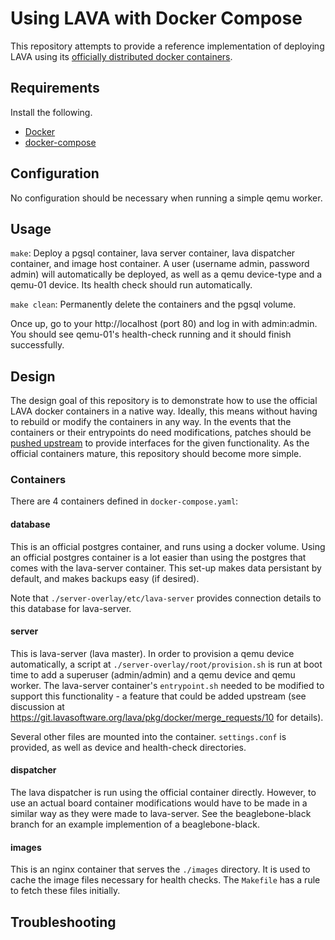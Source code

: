 # Using LAVA with Docker Compose

This repository attempts to provide a reference implementation of deploying
LAVA using its [officially distributed docker
containers](https://master.lavasoftware.org/static/docs/v2/docker-admin.html#official-lava-software-docker-images).

## Requirements

Install the following.
- [Docker](https://docs.docker.com/install/)
- [docker-compose](https://docs.docker.com/compose/install/)

## Configuration

No configuration should be necessary when running a simple qemu worker.

## Usage

`make`: Deploy a pgsql container, lava server container, lava dispatcher
container, and image host container. A user (username admin, password admin)
will automatically be deployed, as well as a qemu device-type and a qemu-01
device. Its health check should run automatically.

`make clean`: Permanently delete the containers and the pgsql volume.

Once up, go to your http://localhost (port 80) and log in with admin:admin. You
should see qemu-01's health-check running and it should finish successfully.

## Design

The design goal of this repository is to demonstrate how to use the official
LAVA docker containers in a native way. Ideally, this means without having to
rebuild or modify the containers in any way. In the events that the containers
or their entrypoints do need modifications, patches should be [pushed
upstream](https://git.lavasoftware.org/lava/pkg/docker) to provide interfaces
for the given functionality. As the official containers mature, this repository
should become more simple.

### Containers

There are 4 containers defined in `docker-compose.yaml`:

#### database

This is an official postgres container, and runs using a docker volume. Using
an official postgres container is a lot easier than using the postgres that
comes with the lava-server container. This set-up makes data persistant by
default, and makes backups easy (if desired).

Note that `./server-overlay/etc/lava-server` provides connection details to
this database for lava-server.

#### server

This is lava-server (lava master). In order to provision a qemu device
automatically, a script at `./server-overlay/root/provision.sh` is run at boot
time to add a superuser (admin/admin) and a qemu device and qemu worker. The
lava-server container's `entrypoint.sh` needed to be modified to support this
functionality - a feature that could be added upstream (see discussion at
https://git.lavasoftware.org/lava/pkg/docker/merge_requests/10 for details).

Several other files are mounted into the container. `settings.conf` is
provided, as well as device and health-check directories.

#### dispatcher

The lava dispatcher is run using the official container directly. However, to
use an actual board container modifications would have to be made in a similar
way as they were made to lava-server. See the beaglebone-black branch for an
example implemention of a beaglebone-black.

#### images

This is an nginx container that serves the `./images` directory. It is used to
cache the image files necessary for health checks. The `Makefile` has a rule to
fetch these files initially.

## Troubleshooting

